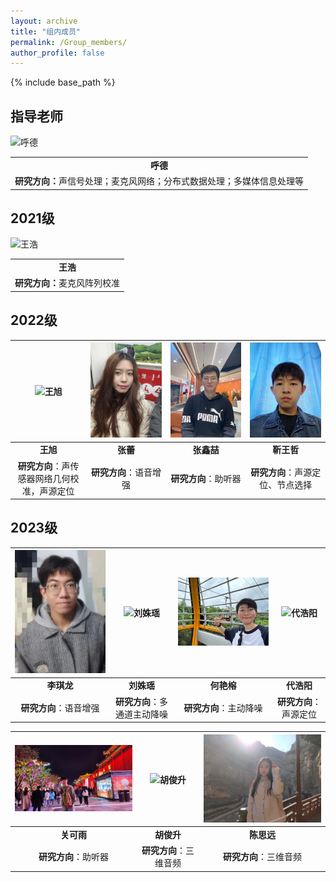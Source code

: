 ```yaml
---
layout: archive
title: "组内成员"
permalink: /Group_members/
author_profile: false
---
```



{% include base_path %}



## 指导老师

<div style="width: 400px;">
  <img src="/images/呼德.jpg" alt="呼德" style="width: 400px;">
</div>


<table style="width: auto;">
  <tr>
    <td align="center"><strong>呼德</strong></td>
  </tr>
  <tr>
    <td align="center"><strong>研究方向：</strong>声信号处理；麦克风网络；分布式数据处理；多媒体信息处理等</td>
  </tr>
</table>



## 2021级

<div style="width: 300px;">
  <img src="/images/王浩.jpg" alt="王浩" style="width: 300px;">
</div>

<table style="width: auto;">
  <tr>
    <td align="center"><strong>王浩</strong></td>
  </tr>
  <tr>
    <td align="center"><strong>研究方向：</strong>麦克风阵列校准</td>
  </tr>
</table>



## 2022级

| <img src="/images/王旭.jpg" alt="王旭" width="300px"> |<img src="/images/张蕾.jpg" alt="张蕾" width="300px">  |<img src="/images/张鑫喆.jpg" alt="张鑫喆" width="300px"> |<img src="/images/靳王哲.jpg" alt="靳王哲" width="300px"> |
| :--: | :--: | :--: | :--: |
| **王旭** | **张蕾** | **张鑫喆**  | **靳王哲**  |
| **研究方向**：声传感器网络几何校准，声源定位 | **研究方向**：语音增强 | **研究方向**：助听器 | **研究方向**：声源定位、节点选择 |


## 2023级


| <img src="/images/李琪龙.jpg" alt="李琪龙" width="300px"> |<img src="/images/刘姝瑶.jpg" alt="刘姝瑶" width="300px">  |<img src="/images/何艳榕.jpg" alt="何艳榕" width="300px"> |<img src="/images/代浩阳.jpg" alt="代浩阳" width="300px"> |
| :--: | :--: | :--: | :--: |
| **李琪龙** | **刘姝瑶** | **何艳榕**  | **代浩阳**  |
| **研究方向**：语音增强 | **研究方向**：多通道主动降噪 | **研究方向**：主动降噪 | **研究方向**：声源定位 |


| <img src="/images/关可雨.jpg" alt="关可雨" width="300px"> |<img src="/images/胡俊升.jpg" alt="胡俊升" width="300px"> |<img src="/images/陈思远.jpg" alt="陈思远" width="300px"> |
| :--: | :--: | :--: | 
| **关可雨** | **胡俊升** | **陈思远**  |
| **研究方向**：助听器 | **研究方向**：三维音频 | **研究方向**：三维音频 |

